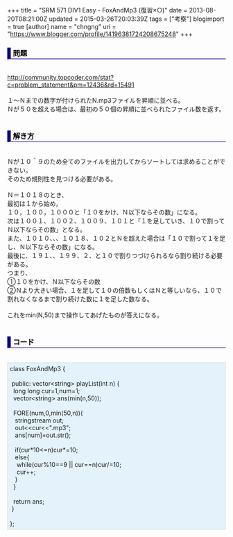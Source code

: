 +++
title = "SRM 571 DIV1 Easy - FoxAndMp3 (復習×○)"
date = 2013-08-20T08:21:00Z
updated = 2015-03-26T20:03:39Z
tags = ["考察"]
blogimport = true 
[author]
	name = "chngng"
	uri = "https://www.blogger.com/profile/14196381724208675248"
+++

<div dir="ltr" style="text-align: left;" trbidi="on"><h3 style="border-bottom: 2px solid slateblue; border-left: 8px solid navy; color: black; padding: 0px 0px 1px 5px;">問題 </h3><br /><a href="http://community.topcoder.com/stat?c=problem_statement&amp;pm=12436&amp;rd=15491" target="_blank">http://community.topcoder.com/stat?c=problem_statement&amp;pm=12436&amp;rd=15491</a><br /><br />１～Ｎまでの数字が付けられたN.mp3ファイルを昇順に並べる。<br />Ｎが５０を超える場合は、最初の５０個の昇順に並べられたファイル数を返す。<br /><br /><h3 style="border-bottom: 2px solid slateblue; border-left: 8px solid navy; color: black; padding: 0px 0px 1px 5px;">解き方 </h3><br />Ｎが１０＾９のため全てのファイルを出力してからソートしては求めることができない。<br />そのため規則性を見つける必要がある。<br /><br />Ｎ＝１０１８のとき、<br />最初は１から始め，<br />１０，１００，１０００と「１０をかけ、Ｎ以下ならその数」になる。<br />次は１００１、１００２、１００９、１０１と「１を足していき、１０で割ってＮ以下ならその数」となる。<br />また、１０１０、、、１０１８、１０２とＮを超えた場合は「１０で割って１を足し、Ｎ以下ならその数」になる。<br />最後に、１９１、、１９９、２、と１０で割りつづけられるなら割り続ける必要がある。<br />つまり、<br />①１０をかけ、Ｎ以下ならその数<br />②Ｎより大きい場合、１を足して１０の倍数もしくはＮと等しいなら、１０で割れなくなるまで割り続けた数に１を足した数なる。<br /><br />これをmin(N,50)まで操作してあげたものが答えになる。<br /><br /><h3 style="border-bottom: 2px solid slateblue; border-left: 8px solid navy; color: black; padding: 0px 0px 1px 5px;">コード </h3><br /><div style="background-color: #e3f2fb; border: 1px dotted #CCCCCC; padding: 5px;">class FoxAndMp3 {<br /><br /><span class="Apple-tab-span" style="white-space: pre;"> </span>public: vector&lt;string&gt; playList(int n) {<br /><span class="Apple-tab-span" style="white-space: pre;">  </span>long long cur=1,num=1;<br /><span class="Apple-tab-span" style="white-space: pre;">  </span>vector&lt;string&gt; ans(min(n,50));<br /><br /><span class="Apple-tab-span" style="white-space: pre;">  </span>FORE(num,0,min(50,n)){<br /><span class="Apple-tab-span" style="white-space: pre;">   </span>stringstream out;<br /><span class="Apple-tab-span" style="white-space: pre;">   </span>out&lt;&lt;cur&lt;&lt;".mp3";<br /><span class="Apple-tab-span" style="white-space: pre;">   </span>ans[num]=out.str();<br /><br /><span class="Apple-tab-span" style="white-space: pre;">   </span>if(cur*10&lt;=n)cur*=10;<br /><span class="Apple-tab-span" style="white-space: pre;">   </span>else{<br /><span class="Apple-tab-span" style="white-space: pre;">    </span>while(cur%10==9 || cur==n)cur/=10;<br /><span class="Apple-tab-span" style="white-space: pre;">    </span>cur++;<br /><span class="Apple-tab-span" style="white-space: pre;">   </span>}<br /><span class="Apple-tab-span" style="white-space: pre;">  </span>}<br /><br /><span class="Apple-tab-span" style="white-space: pre;">  </span>return ans;<br /><span class="Apple-tab-span" style="white-space: pre;"> </span>}<br /><br />};</div></div>
